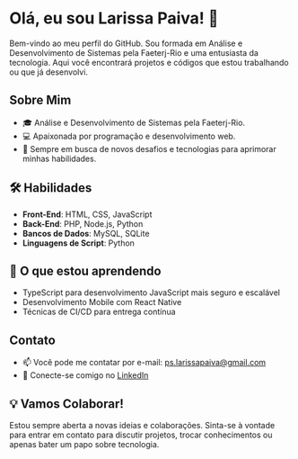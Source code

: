# Olá, eu sou Larissa Paiva! 👋

Bem-vindo ao meu perfil do GitHub. Sou formada em Análise e Desenvolvimento de Sistemas pela Faeterj-Rio e uma entusiasta da tecnologia. Aqui você encontrará projetos e códigos que estou trabalhando ou que já desenvolvi.

## Sobre Mim

- 🎓 Análise e Desenvolvimento de Sistemas pela Faeterj-Rio.
- 💻 Apaixonada por programação e desenvolvimento web.
- 🌱 Sempre em busca de novos desafios e tecnologias para aprimorar minhas habilidades.

## 🛠️ Habilidades

- **Front-End**: HTML, CSS, JavaScript
- **Back-End**: PHP, Node.js, Python
- **Bancos de Dados**: MySQL, SQLite
- **Linguagens de Script**: Python

## 🚀 O que estou aprendendo

- TypeScript para desenvolvimento JavaScript mais seguro e escalável
- Desenvolvimento Mobile com React Native
- Técnicas de CI/CD para entrega contínua

## Contato

- 📫 Você pode me contatar por e-mail: ps.larissapaiva@gmail.com
- 🔗 Conecte-se comigo no [LinkedIn](https://www.linkedin.com/in/larissa-paiva-b6b972213/)

## 💡 Vamos Colaborar!

Estou sempre aberta a novas ideias e colaborações. Sinta-se à vontade para entrar em contato para discutir projetos, trocar conhecimentos ou apenas bater um papo sobre tecnologia.

